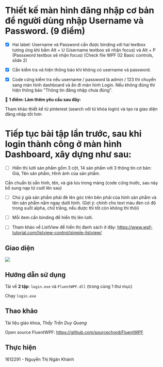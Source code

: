# Thiết kế màn hình đăng nhập cơ bản để người dùng nhập Username và Password. (9 điểm)

- [x] Hai label: Username và Password cần được binding với hai textbox tương ứng khi bấm Alt + U (Username textbox sẽ nhận focus) và Alt + P (Passsword textbox sẽ nhận focus) (Check file WPF 02 Basic controls, slide 2)

- [x] Cần kiểm tra và hiện thông báo khi không có username và password.

- [x] Code cứng kiểm tra nếu username / password là admin / 123 thì chuyển sang màn hình dashboard và ẩn đi màn hình Login. Nếu không đúng thì hiện thông báo "Thông tin đăng nhập chưa đúng".

🤞 **1 điểm: Làm thêm yêu cầu sau đây:**

Tham khảo thiết kế từ pinterest (search với từ khóa login) và tạo ra giao diện đăng nhập tốt hơn 

# Tiếp tục bài tập lần trước, sau khi login thành công ở màn hình Dashboard, xây dựng như sau:

- [ ] Hiển thị lưới sản phẩm gồm 3 cột, 14 sản phẩm với 3 thông tin cơ bản: Giá, Tên sản phẩm, Hình ảnh của sản phẩm.

Cần chuẩn bị sẵn hình, tên, và giá lưu trong mảng (code cứng trước, sau này bổ sung nạp từ csdl lên sau)

- [ ] Chú ý giá sản phẩm phải đè lên góc trên bên phải của hình sản phẩm và tên sản phẩm nằm ngay dưới hình. (Gợi ý: chỉnh cho text màu đen có độ trong suốt alpha, chữ trắng, nếu được thì tốt còn không thì thôi)

- [ ] Mỗi item cần binding để hiển thị lên lưới.

- [ ] Tham khảo về ListView để hiển thị đanh sách ở đây: https://www.wpf-tutorial.com/listview-control/simple-listview/

## Giao diện
![](https://user-images.githubusercontent.com/32817908/48627783-09267580-e9e8-11e8-8261-885dcf2f538c.png)

## Hướng dẫn sử dụng
Tải về **2 tập**: `login.exe` và `FluentWPF.dll` (trong cùng 1 thư mục)

Chạy `login.exe`

## Thao khảo
Tài liệu giáo khoa, _Thầy Trần Duy Quang_

Open source FluentWPF: https://github.com/sourcechord/FluentWPF

## Thực hiện 
1612291 - Nguyễn Thị Ngân Khánh
